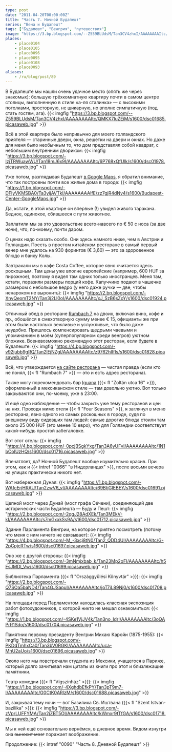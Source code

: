 ```yaml
---
type: post
date: "2011-04-20T00:00:00Z"
title: "Часть 7. Ночной Будапешт"
series: "Вена и Будапешт"
tags: ["Будапешт", "Венгрия", "путешествия"]
image: "https://3.bp.blogspot.com/--Z559BLUdsM/Tan3CV4zhxI/AAAAAAAAItc/QMKX7luZEiM/s1600/dsc01685.picasaweb.jpg"
places:
    - place0104
    - place0105
    - place0096
    - place0095
    - place0108
    - place0093
aliases:
    - /ru/blog/post/89
---
```


В Будапеште мы нашли очень удачное место (опять же через знакомых): большую трёхкомнатную квартиру почти в самом центре столицы, выполненную в стиле «а-ля сталинка» — с высокими потолками, просторную, не шикарную, но вполне симпатичную (под стать гостям, ага).
{{< imgfig "https://3.bp.blogspot.com/--Z559BLUdsM/Tan3CV4zhxI/AAAAAAAAItc/QMKX7luZEiM/s1600/dsc01685.picasaweb.jpg" >}}

<!--more-->

Всё в этой квартире было непривычно для моего голландского приятеля — старинные двери, окна, решётки на двери и окнах. Но даже для меня было необычным то, что дом представлял собой квадрат, с небольшим внутренним двориком:
{{< imgfig "https://3.bp.blogspot.com/-IzjTRWuawWU/Tan18mJ6x9I/AAAAAAAAItc/6P768xQfUlk/s1600/dsc01978.picasaweb.jpg" >}}

Уже потом, разглядывая Будапешт [в Google Maps](http://goo.gl/ARgrv), я обратил внимание, что так построены почти все жилые дома в городе:
{{< imgfig "https://1.bp.blogspot.com/-DFIyVKMSBA0/Ta3yijAVTkI/AAAAAAAAIfE/zz7gjR4dNv4/s1600/Budapest-Center-GoogleMaps.jpg" >}}

Да, кстати, в этой квартире он впервые (!) увидел живого таракана. Бедное, одинокое, сбившееся с пути животное.

Заплатили мы за это удовольствие всего-навсего по € 50 с носа (за две ночи), что, по-моему, почти даром.

О ценах надо сказать особо. Они здесь намного ниже, чем в Австрии и Голландии. Поесть в простом китайском ресторане в самый первый вечер мне удалось на 930 форинтов (€ 3,60) — это за здоровенное блюдо и банку Колы.

Завтракали мы в кафе Costa Coffee, которое явно считается здесь роскошным. Там цены уже вполне европейские (например, 600 HUF за пирожное), поэтому я видел там одних только иностранцев. Меня там, кстати, поразили размеры порций кофе. Капуччино подают в чашечке размером с небольшое ведро (у него даже ручки — две, чтобы ненароком не выронить):
{{< imgfig "https://2.bp.blogspot.com/-XnvQeomT2NY/Tan3j2Ll0oI/AAAAAAAAItc/xJ_SzB6sZoY/s1600/dsc01924.picasaweb.jpg" >}}

Отличный обед в ресторане [Rumbach 7](http://www.rumbach7.hu/) на двоих, включая вино, кофе и пр., обошёлся в смехотворную сумму менее € 15, официанты же при этом были настолько вежливые и услужливые, что было даже неудобно. Пришлось компенсировать щедрыми чаевыми и упоминанием в моём (суперпопулярном среди венгров) уютном бложике. Всеневозможно рекомендую этот ресторан, если будете в Будапеште:
{{< imgfig "https://4.bp.blogspot.com/-v92jubb9gRQ/Tan2lEjNZgI/AAAAAAAAItc/z9762hIIfIs/s1600/dsc01828.picasaweb.jpg" >}}

Всё, что утверждается [на сайте ресторана](http://www.rumbach7.hu/) — чистая правда (если кто не понял, {{< fl "Rumbach 7" >}} — это и есть адрес ресторана).

Также могу порекомендовать бар [Iguana](http://www.iguana.hu/) ({{< fl "Zoltán utca 16" >}}), оформленный в мексиканском стиле — там довольно уютно. Вот только закрываются они, по-моему, уже в 23:00.

И ещё одно наблюдение — чтобы закрыть уже тему ресторанов и цен на них. Проходя мимо отеля {{< fl "Four Seasons" >}}, я заглянул в меню ресторана, явно одного из самых роскошных в городе, судя по внешнему виду сидевших там людей: самые дорогие блюда стоили там около 25 000 HUF (это менее 10 евро), что для Голландии соответствует какой-нибудь простой забегаловке.

Вот этот отель:
{{< imgfig "https://4.bp.blogspot.com/-0pcjBSgkYxg/Tan3A6yUFvI/AAAAAAAAItc/1N1bCoIUzHQ/s1600/dsc01716.picasaweb.jpg" >}}

Впечатляет, да? Ночной Будапешт вообще изумительно красив. При этом, как и {{< intref "0066" "в Нидерландах" >}}, после восьми вечера на улицах практически никого нет.

Вот набережная Дуная:
{{< imgfig "https://1.bp.blogspot.com/-WAfcErjHRAU/Tan2zwV6_vI/AAAAAAAAItc/69BtjGIEBEY/s1600/dsc01691.picasaweb.jpg" >}}

Цепной мост через Дунай (мост графа Сéчени), соединяющий две исторических части Будапешта — Буду и Пешт:
{{< imgfig "https://2.bp.blogspot.com/-2qgJ28AdXEk/Tan3MEkV-kI/AAAAAAAAItc/s7mGxxkSs9A/s1600/dsc01712.picasaweb.jpg" >}}

Здание Парламента Венгрии, на которое приятно посмотреть (потому что меня с ним ничего не связывает):
{{< imgfig "https://4.bp.blogspot.com/-M_-3xcj8tN0/Tan2_QDD4UI/AAAAAAAAItc/G-2pCpjcRTw/s1600/dsc01697.picasaweb.jpg" >}}

Оно же с другой стороны:
{{< imgfig "https://2.bp.blogspot.com/-3mNmjxbab_k/Tan23Mp2oFI/AAAAAAAAItc/h5EsJMDl_Vw/s1600/dsc01699.picasaweb.jpg" >}}

Библиотека Парламента ({{< fl "Országgyűlési Könyvtár" >}}):
{{< imgfig "https://2.bp.blogspot.com/-Q7SOa5baND4/Tan4GJSapuI/AAAAAAAAItc/joT7iL89Nj0/s1600/dsc01708.picasaweb.jpg" >}}

На площади перед Парламентом находилась классная экспозиция работ фотохудожников, с которой никто не мешал ознакомиться:
{{< imgfig "https://1.bp.blogspot.com/-4SKe1VjJV4k/Tan3no_IdrI/AAAAAAAAItc/3oQAPrR1Sdo/s1600/dsc01704.picasaweb.jpg" >}}

Памятник первому президенту Венгрии Михаю Каройи (1875-1955):
{{< imgfig "https://3.bp.blogspot.com/-PKDdTmhxCa0/Tan3bV0RGKI/AAAAAAAAItc/uca-MhU2aUo/s1600/dsc01696.picasaweb.jpg" >}}

Около него мы повстречали студента из Мексики, учащегося в Париже, который долго зачитывал нам цитаты из книги про этот и близлежащие памятники.

Театр комедии ({{< fl "Vígszínház" >}}):
{{< imgfig "https://1.bp.blogspot.com/-4XghdbEfkPY/Tan3pT9m7-I/AAAAAAAAItc/G0CtK0ARlzM/s1600/dsc01688.picasaweb.jpg" >}}

И, закрывая тему ночи — вот Базилика Св. Иштвана ({{< fl "Szent István-bazilika" >}}):
{{< imgfig "https://3.bp.blogspot.com/-zVprLUFFYMA/Tan2jZBT5OI/AAAAAAAAItc/kWmxr9tTfGA/s1600/dsc01718.picasaweb.jpg" >}}

Мы к ней ещё основательно вернёмся, в дневное время. Видом изнутри она ~~выносит мозг~~ поражает воображение.

Продолжение: {{< intref "0090" "Часть 8. Дневной Будапешт" >}}
